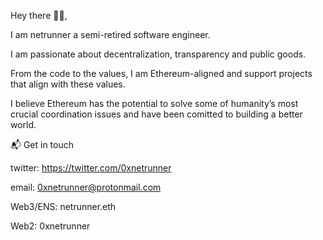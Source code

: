 Hey there 👋🏻,

I am netrunner  a semi-retired software engineer. 

I am passionate about decentralization, transparency and public goods.

From the code to the values, I am Ethereum-aligned and support projects that align with these values.

I believe Ethereum has the potential to solve some of humanity’s most crucial coordination issues and have been comitted to building a better world.


📬 Get in touch

twitter: https://twitter.com/0xnetrunner

email: 0xnetrunner@protonmail.com

Web3/ENS: netrunner.eth

Web2: 0xnetrunner
